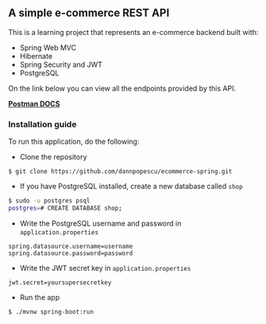 ## A simple e-commerce REST API

This is a learning project that represents an e-commerce backend built with:
- Spring Web MVC
- Hibernate
- Spring Security and JWT
- PostgreSQL

On the link below you can view all the endpoints provided by this API.

[**Postman DOCS**](https://documenter.getpostman.com/view/12473242/TVKEWGx8)

### Installation guide

To run this application, do the following:

- Clone the repository

`$ git clone https://github.com/dannpopescu/ecommerce-spring.git`

- If you have PostgreSQL installed, create a new database called `shop`

```sh
$ sudo -u postgres psql
postgres=# CREATE DATABASE shop;
```

- Write the PostgreSQL username and password in `application.properties`

```
spring.datasource.username=username
spring.datasource.password=password
```

- Write the JWT secret key in `application.properties`

```
jwt.secret=yoursupersecretkey
```

- Run the app

```shell script
$ ./mvnw spring-boot:run
```